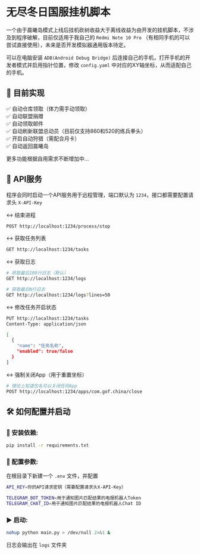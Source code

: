 # 无尽冬日国服挂机脚本

一个由于晨曦岛模式上线后挂机砍树收益大于离线收益为由开发的挂机脚本，不涉及到程序破解，目前仅适用于我自己的 `Redmi Note 10 Pro` （有相同手机的可以尝试直接使用），未来是否开发模拟器通用版本待定。

可以在电脑安装 ``ADB(Android Debug Bridge)`` 后连接自己的手机，打开手机的开发者模式并启用指针位置，修改 ``config.yaml`` 中对应的XY轴坐标，从而适配自己的手机。

## 📌 目前实现

✅ 自动仓库领取（体力需手动领取）  
✅ 自动联盟捐赠  
✅ 自动领取邮件  
✅ 自动刷新联盟总动员（目前仅支持860和520的练兵拳头）  
✅ 开启自动狩猎（需配合月卡）  
✅ 自动返回晨曦岛  

更多功能根据自用需求不断增加中...

## 🍢 API服务

程序会同时启动一个API服务用于远程管理，端口默认为 ``1234``，接口都需要配置请求头 `X-API-Key`

↔️ 结束进程

```sh
POST http://localhost:1234/process/stop
```

↔️ 获取任务列表

```sh
GET http://localhost:1234/tasks
```

↔️ 获取日志

```sh
# 获取最后100行日志（默认）
GET http://localhost:1234/logs

# 获取最后N行日志
GET http://localhost:1234/logs?lines=50
```

↔️ 修改任务开启状态

```sh
PUT http://localhost:1234/tasks
Content-Type: application/json

[
  {
    "name": "任务名称",
    "enabled": true/false
  }
]
```

↔️ 强制关闭App（用于重置坐标）

```sh
# 理论上知道包名可以关闭任何App
POST http://localhost:1234/apps/com.gof.china/close
```

## 🛠️ 如何配置并启动

### 🔧 安装依赖:

```sh
pip install -r requirements.txt
```

### 🔑 配置参数:

在根目录下新建一个 ``.env`` 文件，并配置

```sh
API_KEY=你的API请求密钥（需要配置请求头X-API-Key）

TELEGRAM_BOT_TOKEN=用于通知图片匹配结果的电报机器人Token
TELEGRAM_CHAT_ID=用于通知图片匹配结果的电报机器人Chat ID
```

### ▶️ 启动:

```sh
nohup python main.py > /dev/null 2>&1 &
```

日志会输出在 ``logs`` 文件夹
